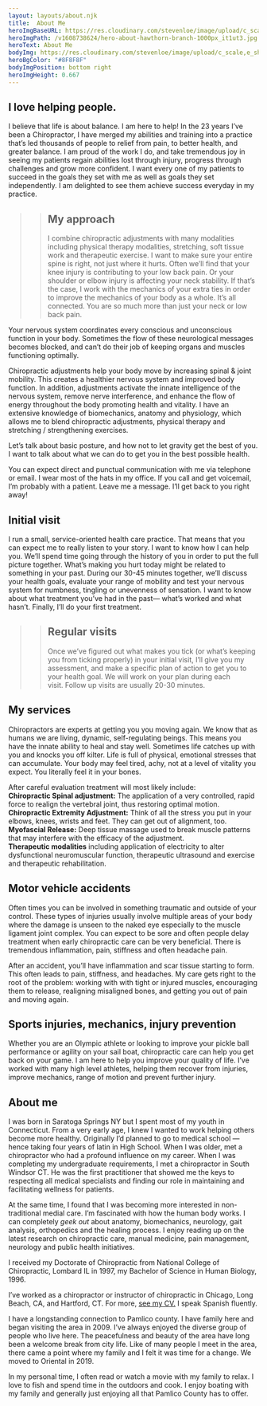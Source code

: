 ```yaml
---
layout: layouts/about.njk
title:  About Me
heroImgBaseURL: https://res.cloudinary.com/stevenloe/image/upload/c_scale,e_sharpen:100,
heroImgPath: /v1608738624/hero-about-hawthorn-branch-1000px_it1ut3.jpg
heroText: About Me
bodyImg: https://res.cloudinary.com/stevenloe/image/upload/c_scale,e_sharpen:100,q_75,w_237/v1608739476/bg-about_o66udq.jpg
heroBgColor: "#8F8F8F"
bodyImgPosition: bottom right
heroImgHeight: 0.667
---
```



## I love helping people.

I believe that life is about balance. I am here to help!  In the 23 years I’ve been a Chiropractor, I have merged my abilities and training into a practice that’s led thousands of people to relief from pain, to better health, and greater balance. I am proud of the work I do, and take tremendous joy in seeing my patients regain abilities lost through injury, progress through challenges and grow more confident. I want every one of my patients to succeed in the goals they set with me as well as goals they set independently. I am delighted to see them achieve success everyday in my practice. 

>
>>  ## My approach
>>  I combine  chiropractic adjustments with many modalities including physical therapy  modalities, stretching, soft tissue work and therapeutic exercise.  I want to make sure your entire spine is right, not just where it hurts. Often we’ll find that your knee injury is contributing to your low back pain. Or your shoulder or elbow injury is affecting your neck stability. If that’s the case, I work with the mechanics of your extra ties in order to improve the mechanics of your body as a whole.  It’s all connected. You are so much more than just your neck or low back pain.
><div class="feature feature-img-1"></div>

Your nervous system coordinates every conscious and unconscious function in your body. Sometimes the flow of these neurological messages becomes blocked, and can’t do their job of keeping organs and muscles functioning optimally. 

Chiropractic adjustments help your body move by increasing spinal & joint mobility. This creates a healthier nervous system and improved body function. In addition, adjustments activate the innate intelligence of the nervous system, remove nerve interference, and enhance the flow of energy throughout the body promoting health and vitality. I have an extensive knowledge of biomechanics, anatomy and physiology, which allows me to blend chiropractic adjustments, physical therapy and stretching / strengthening exercises.

Let’s talk about basic posture, and how not to let gravity get the best of you. I want to talk about what we can do to get you in the best possible health. 

You can expect direct and punctual communication with me via telephone or email. I wear most of the hats in my office. If you call and get voicemail, I’m probably with a patient. Leave me a message. I’ll get back to you right away!

## Initial visit

I run a small, service-oriented health care practice. That means that you can expect me to really listen to your story. I want to know how I can help you. We’ll spend time going through the history of you in order to put the full picture together. What’s making you hurt today might be related to something in your past. During our 30-45 minutes together, we’ll discuss your health goals, evaluate your range of mobility and test your nervous system for numbness, tingling or unevenness of sensation.  I want to know about what treatment you’ve had in the past— what’s worked and what hasn’t. Finally, I’ll do your first treatment.


>
>> ## Regular visits
>>Once we’ve figured out what makes you tick (or what’s keeping you from ticking properly) in your initial visit, I’ll give you my assessment, and make a specific plan of action to get you to your health goal. We will work on your plan during each visit. Follow up visits are usually 20-30 minutes. 
><div class="feature feature-img-2"></div>


## My services

Chiropractors are experts at getting you you moving again. We know that as humans we are living, dynamic, self-regulating beings. This means you have the innate ability to heal and stay well. Sometimes life catches up with you and knocks you off kilter. Life is full of physical, emotional stresses that can accumulate. Your body may feel tired, achy, not at a level of vitality you expect. You literally feel it in your bones. 

After careful evaluation treatment will most likely include:    
**Chiropractic Spinal adjustment:** The application of a very controlled, rapid force to realign the vertebral joint, thus restoring optimal motion.    
**Chiropractic Extremity Adjustment:** Think of all the stress you put in your elbows, knees, wrists and feet. They can get out of alignment, too.    
**Myofascial Release:** Deep tissue massage used to break muscle patterns that may interfere with the efficacy of the adjustment.   
**Therapeutic modalities** including application of electricity to alter dysfunctional neuromuscular function, therapeutic ultrasound and exercise and therapeutic rehabilitation. 

## Motor vehicle accidents

Often times you can be involved in something traumatic and outside of your control.  These types of injuries usually involve multiple areas of your body where the damage is unseen to the naked eye especially to the muscle ligament joint complex.  You can expect to be sore and often people delay treatment when early chiropractic care can be very beneficial. There is tremendous inflammation, pain, stiffness and often headache pain.  

After an accident, you’ll have inflammation and scar tissue starting to form. This often leads to pain, stiffness,  and headaches. My care gets right to the root of the problem: working with with tight or injured muscles, encouraging them to release, realigning misaligned bones, and getting you out of pain and moving again.

## Sports injuries, mechanics, injury prevention

Whether you are an Olympic athlete or looking to improve your pickle ball performance or agility on your sail boat, chiropractic care can help you get back on your game. I am here to help you improve your quality of life.  I’ve worked with many high level athletes, helping them recover from injuries, improve mechanics, range of motion and prevent further injury.

## About me
I was born in Saratoga Springs NY but I spent most of my youth in Connecticut.  From a very early age, I knew I wanted to work helping others become more healthy. Originally I’d planned to go to medical school —hence taking four years of latin in High School. When I was older, met a chiropractor who had a profound influence on my career.  When I was completing my undergraduate requirements,  I met a chiropractor in South Windsor CT.  He was the first  practitioner that showed me the keys to respecting all medical specialists and finding our role in maintaining and facilitating wellness for patients.  

At the same time, I found that I was becoming more interested in non-traditional medial care. I’m fascinated with how the human body works.  I can completely *geek out* about anatomy, biomechanics, neurology, gait analysis, orthopedics and the healing process. I enjoy reading up on the latest research on chiropractic care, manual medicine, pain management, neurology and public health initiatives.   

I received my Doctorate of Chiropractic from National College of Chiropractic, Lombard IL in 1997, my Bachelor of Science in Human Biology, 1996. 

I’ve worked as a chiropractor or instructor of chiropractic in Chicago, Long Beach, CA, and Hartford, CT. For more, [see my CV.](/cv/) I speak Spanish fluently.

I have a longstanding connection to Pamlico county. I have family here and began visiting the area in 2009.  I’ve always enjoyed the diverse group of people who live here. The peacefulness and beauty of the area have long been a welcome break from city life. Like of many people I meet in the area, there came a point where my family and I felt it was time for a change. We moved to Oriental in 2019.

In my personal time, I often read or watch a movie with my family to relax. I love to fish and spend time in the outdoors and cook. I enjoy boating with my family and generally just enjoying all that Pamlico County has to offer.

<br>
